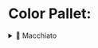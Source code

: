 # Color Pallet:

<details>
  <summary>🌺 Macchiato</summary>
  <table>
    <tr>
      <th></th>
      <th>Hex</th>
      <th>RGB</th>
      <th>HSL</th>
    </tr>
    <tr>
      <td>Rosewater</td>
      <td><code>#f4dbd6</code></td>
      <td><code>rgb(244, 219, 214)</code></td>
      <td><code>hsl(10, 58%, 90%)</code></td>
    </tr>
    <tr>
      <td>Flamingo</td>
      <td><code>#f0c6c6</code></td>
      <td><code>rgb(240, 198, 198)</code></td>
      <td><code>hsl(0, 58%, 86%)</code></td>
    </tr>
    <tr>
      <td>Pink</td>
      <td><code>#f5bde6</code></td>
      <td><code>rgb(245, 189, 230)</code></td>
      <td><code>hsl(316, 74%, 85%)</code></td>
    </tr>
    <tr>
      <td>Mauve</td>
      <td><code>#c6a0f6</code></td>
      <td><code>rgb(198, 160, 246)</code></td>
      <td><code>hsl(267, 83%, 80%)</code></td>
    </tr>
    <tr>
      <td>Red</td>
      <td><code>#ed8796</code></td>
      <td><code>rgb(237, 135, 150)</code></td>
      <td><code>hsl(351, 74%, 73%)</code></td>
    </tr>
    <tr>
      <td>Maroon</td>
      <td><code>#ee99a0</code></td>
      <td><code>rgb(238, 153, 160)</code></td>
      <td><code>hsl(355, 71%, 77%)</code></td>
    </tr>
    <tr>
      <td>Peach</td>
      <td><code>#f5a97f</code></td>
      <td><code>rgb(245, 169, 127)</code></td>
      <td><code>hsl(21, 86%, 73%)</code></td>
    </tr>
    <tr>
      <td>Yellow</td>
      <td><code>#eed49f</code></td>
      <td><code>rgb(238, 212, 159)</code></td>
      <td><code>hsl(40, 70%, 78%)</code></td>
    </tr>
    <tr>
      <td>Green</td>
      <td><code>#a6da95</code></td>
      <td><code>rgb(166, 218, 149)</code></td>
      <td><code>hsl(105, 48%, 72%)</code></td>
    </tr>
    <tr>
      <td>Teal</td>
      <td><code>#8bd5ca</code></td>
      <td><code>rgb(139, 213, 202)</code></td>
      <td><code>hsl(171, 47%, 69%)</code></td>
    </tr>
    <tr>
      <td>Sky</td>
      <td><code>#91d7e3</code></td>
      <td><code>rgb(145, 215, 227)</code></td>
      <td><code>hsl(189, 59%, 73%)</code></td>
    </tr>
    <tr>
      <td>Sapphire</td>
      <td><code>#7dc4e4</code></td>
      <td><code>rgb(125, 196, 228)</code></td>
      <td><code>hsl(199, 66%, 69%)</code></td>
    </tr>
    <tr>
      <td>Blue</td>
      <td><code>#8aadf4</code></td>
      <td><code>rgb(138, 173, 244)</code></td>
      <td><code>hsl(220, 83%, 75%)</code></td>
    </tr>
    <tr>
      <td>Lavender</td>
      <td><code>#b7bdf8</code></td>
      <td><code>rgb(183, 189, 248)</code></td>
      <td><code>hsl(234, 82%, 85%)</code></td>
    </tr>
    <tr>
      <td>Text</td>
      <td><code>#cad3f5</code></td>
      <td><code>rgb(202, 211, 245)</code></td>
      <td><code>hsl(227, 68%, 88%)</code></td>
    </tr>
    <tr>
      <td>Subtext1</td>
      <td><code>#b8c0e0</code></td>
      <td><code>rgb(184, 192, 224)</code></td>
      <td><code>hsl(228, 39%, 80%)</code></td>
    </tr>
    <tr>
      <td>Subtext0</td>
      <td><code>#a5adcb</code></td>
      <td><code>rgb(165, 173, 203)</code></td>
      <td><code>hsl(227, 27%, 72%)</code></td>
    </tr>
    <tr>
      <td>Overlay2</td>
      <td><code>#939ab7</code></td>
      <td><code>rgb(147, 154, 183)</code></td>
      <td><code>hsl(228, 20%, 65%)</code></td>
    </tr>
    <tr>
      <td>Overlay1</td>
      <td><code>#8087a2</code></td>
      <td><code>rgb(128, 135, 162)</code></td>
      <td><code>hsl(228, 15%, 57%)</code></td>
    </tr>
    <tr>
      <td>Overlay0</td>
      <td><code>#6e738d</code></td>
      <td><code>rgb(110, 115, 141)</code></td>
      <td><code>hsl(230, 12%, 49%)</code></td>
    </tr>
    <tr>
      <td>Surface2</td>
      <td><code>#5b6078</code></td>
      <td><code>rgb(91, 96, 120)</code></td>
      <td><code>hsl(230, 14%, 41%)</code></td>
    </tr>
    <tr>
      <td>Surface1</td>
      <td><code>#494d64</code></td>
      <td><code>rgb(73, 77, 100)</code></td>
      <td><code>hsl(231, 16%, 34%)</code></td>
    </tr>
    <tr>
      <td>Surface0</td>
      <td><code>#363a4f</code></td>
      <td><code>rgb(54, 58, 79)</code></td>
      <td><code>hsl(230, 19%, 26%)</code></td>
    </tr>
    <tr>
      <td>Base</td>
      <td><code>#24273a</code></td>
      <td><code>rgb(36, 39, 58)</code></td>
      <td><code>hsl(232, 23%, 18%)</code></td>
    </tr>
    <tr>
      <td>Mantle</td>
      <td><code>#1e2030</code></td>
      <td><code>rgb(30, 32, 48)</code></td>
      <td><code>hsl(233, 23%, 15%)</code></td>
    </tr>
    <tr>
      <td>Crust</td>
      <td><code>#181926</code></td>
      <td><code>rgb(24, 25, 38)</code></td>
      <td><code>hsl(236, 23%, 12%)</code></td>
    </tr>
  </table>
</details>

